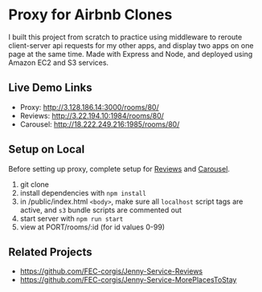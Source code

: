 # Proxy for Airbnb Clones

I built this project from scratch to practice using middleware to reroute client-server api requests for my other apps, and display two apps on one page at the same time. Made with Express and Node, and deployed using Amazon EC2 and S3 services.

## Live Demo Links

  - Proxy: http://3.128.186.14:3000/rooms/80/
  - Reviews: http://3.22.194.10:1984/rooms/80/
  - Carousel: http://18.222.249.216:1985/rooms/80/

## Setup on Local

Before setting up proxy, complete setup for [Reviews](https://github.com/FEC-corgis/Jenny-Service-Reviews) and [Carousel](https://github.com/FEC-corgis/Jenny-Service-MorePlacesToStay).

1. git clone
1. install dependencies with `npm install`
1. in /public/index.html `<body>`, make sure all `localhost` script tags are active, and `s3` bundle scripts are commented out
1. start server with `npm run start`
1. view at PORT/rooms/:id (for id values 0-99)

## Related Projects

  - https://github.com/FEC-corgis/Jenny-Service-Reviews
  - https://github.com/FEC-corgis/Jenny-Service-MorePlacesToStay
